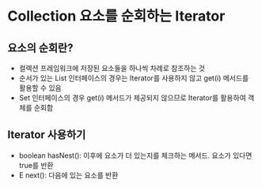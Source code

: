 # Collection 요소를 순회하는 Iterator

## 요소의 순회란?
- 컬렉션 프레임워크에 저장된 요소들을 하나씩 차례로 참조하는 것
- 순서가 있는 List 인터페이스의 경우는 Iterator를 사용하지 않고 get(i) 메서드를 활용할 수 있음
- Set 인터페이스의 경우 get(i) 메서드가 제공되지 않으므로 Iterator를 활용하여 객체를 순회함

## Iterator 사용하기
- boolean hasNest(): 이후에 요소가 더 있는지를 체크하는 메서드. 요소가 있다면 true를 반환
- E next(): 다음에 있는 요소를 반환